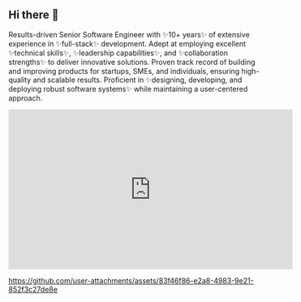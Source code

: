 ## Hi there 👋

Results-driven Senior Software Engineer with ✨10+ years✨ of extensive experience in ✨full-stack✨ development. Adept at employing excellent ✨technical skills✨, ✨leadership capabilities✨, and ✨collaboration strengths✨ to deliver innovative solutions. Proven track record of building and improving products for startups, SMEs, and individuals, ensuring high-quality and scalable results. Proficient in ✨designing, developing, and deploying robust software systems✨ while maintaining a user-centered approach.

<iframe width="560" height="315" src="https://diversecg.co.uk/images/video/3.mp4?ver=1" frameborder="0" allow="accelerometer; autoplay; clipboard-write; encrypted-media; gyroscope; picture-in-picture" allowfullscreen></iframe>

https://github.com/user-attachments/assets/83f46f86-e2a8-4983-9e21-852f3c27de8e

<!--
**fosguru/fosguru** is a ✨ _special_ ✨ repository because its `README.md` (this file) appears on your GitHub profile.

Here are some ideas to get you started:

- 🔭 I’m currently working on ...
- 🌱 I’m currently learning ...
- 👯 I’m looking to collaborate on ...
- 🤔 I’m looking for help with ...
- 💬 Ask me about ...
- 📫 How to reach me: ...
- 😄 Pronouns: ...
- ⚡ Fun fact: ...
-->
